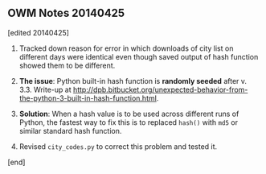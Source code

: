 ## OWM Notes 20140425

[edited 20140425]

1. Tracked down reason for error in which downloads of city list on different days were identical even though saved output of hash function showed them to be different.

  2. **The issue**: Python built-in hash function is **randomly seeded** after v. 3.3. Write-up at http://dpb.bitbucket.org/unexpected-behavior-from-the-python-3-built-in-hash-function.html. 
  2. **Solution**: When a hash value is to be used across different runs of Python, the fastest way to fix this is to replaced `hash()` with `md5` or similar standard hash function. 
  2. Revised `city_codes.py` to correct this problem and tested it.

[end]
